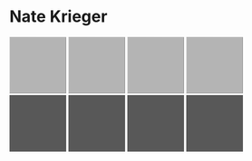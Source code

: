 # Nate Krieger

![GS](/assets/GS.png) ![GS](/assets/GS.png) ![GS](/assets/GS.png) ![GS](/assets/GS.png)
![DGS](/assets/DGS.png) ![DGS](/assets/DGS.png) ![DGS](/assets/DGS.png) ![DGS](/assets/DGS.png)
